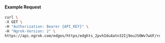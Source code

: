 <!-- Code generated for API Clients. DO NOT EDIT. -->

#### Example Request

```bash
curl \
-X GET \
-H "Authorization: Bearer {API_KEY}" \
-H "Ngrok-Version: 2" \
https://api.ngrok.com/edges/https/edghts_2pvhIdu4atn32Ij9ouJS0Wv7wUF/routes/edghtsrt_2pvhIdsZOXDPMHLzVyAUstNsVWe/compression
```
